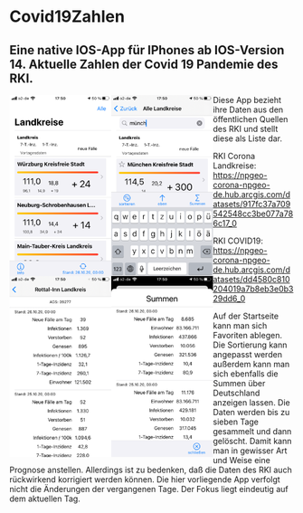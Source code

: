 # Covid19Zahlen
## Eine native IOS-App für IPhones ab IOS-Version 14. Aktuelle Zahlen der Covid 19 Pandemie des RKI.

<img align="left" height="320" src="https://github.com/vesan66/Covid19Zahlen/blob/main/Screenshots/IMG_6676.png">
<img align="left" height="320" src="https://github.com/vesan66/Covid19Zahlen/blob/main/Screenshots/IMG_6677.png">
<img align="left" height="320" src="https://github.com/vesan66/Covid19Zahlen/blob/main/Screenshots/IMG_6678.png">
<img align="left" height="320" src="https://github.com/vesan66/Covid19Zahlen/blob/main/Screenshots/IMG_6679.png">

Diese App bezieht ihre Daten aus den öffentlichen Quellen des RKI und stellt diese als Liste dar.

RKI Corona Landkreise:  https://npgeo-corona-npgeo-de.hub.arcgis.com/datasets/917fc37a709542548cc3be077a786c17_0

RKI COVID19:            https://npgeo-corona-npgeo-de.hub.arcgis.com/datasets/dd4580c810204019a7b8eb3e0b329dd6_0

Auf der Startseite kann man sich Favoriten ablegen. Die Sortierung kann angepasst werden außerdem kann man sich ebenfalls die Summen über Deutschland anzeigen lassen.
Die Daten werden bis zu sieben Tage gesammelt und dann gelöscht. Damit kann man in gewisser Art und Weise eine Prognose anstellen. Allerdings ist zu bedenken, daß die Daten des RKI auch rückwirkend korrigiert werden können. Die hier vorliegende App verfolgt nicht die Änderungen der vergangenen Tage. Der Fokus liegt eindeutig auf dem aktuellen Tag.
